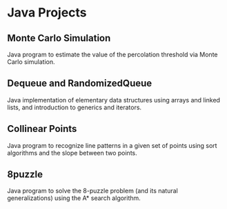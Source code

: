 # Java Projects
## Monte Carlo Simulation
Java program to estimate the value of the percolation threshold via Monte Carlo simulation.

## Dequeue and RandomizedQueue
Java implementation of elementary data structures using arrays and linked lists, and introduction to generics and iterators.

## Collinear Points
Java program to recognize line patterns in a given set of points using sort algorithms and the slope between two points.

## 8puzzle
Java program to solve the 8-puzzle problem (and its natural generalizations) using the A* search algorithm.